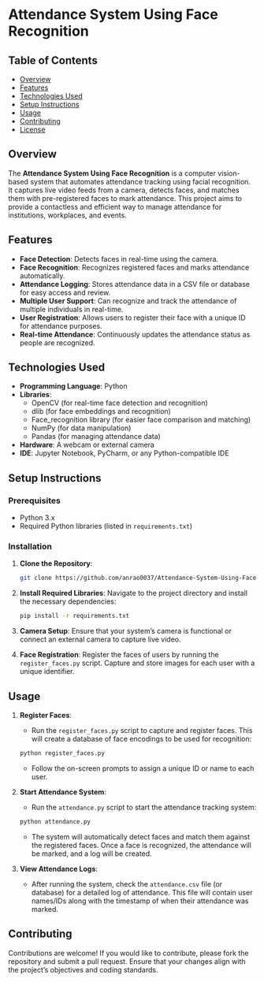 # Attendance System Using Face Recognition

## Table of Contents
- [Overview](#overview)
- [Features](#features)
- [Technologies Used](#technologies-used)
- [Setup Instructions](#setup-instructions)
- [Usage](#usage)
- [Contributing](#contributing)
- [License](#license)

## Overview
The **Attendance System Using Face Recognition** is a computer vision-based system that automates attendance tracking using facial recognition. It captures live video feeds from a camera, detects faces, and matches them with pre-registered faces to mark attendance. This project aims to provide a contactless and efficient way to manage attendance for institutions, workplaces, and events.

## Features
- **Face Detection**: Detects faces in real-time using the camera.
- **Face Recognition**: Recognizes registered faces and marks attendance automatically.
- **Attendance Logging**: Stores attendance data in a CSV file or database for easy access and review.
- **Multiple User Support**: Can recognize and track the attendance of multiple individuals in real-time.
- **User Registration**: Allows users to register their face with a unique ID for attendance purposes.
- **Real-time Attendance**: Continuously updates the attendance status as people are recognized.

## Technologies Used
- **Programming Language**: Python
- **Libraries**:
  - OpenCV (for real-time face detection and recognition)
  - dlib (for face embeddings and recognition)
  - Face_recognition library (for easier face comparison and matching)
  - NumPy (for data manipulation)
  - Pandas (for managing attendance data)
- **Hardware**: A webcam or external camera
- **IDE**: Jupyter Notebook, PyCharm, or any Python-compatible IDE

## Setup Instructions

### Prerequisites
- Python 3.x
- Required Python libraries (listed in `requirements.txt`)

### Installation
1. **Clone the Repository**:
   ```bash
   git clone https://github.com/anrao0037/Attendance-System-Using-Face-Recognition.git
   ```

2. **Install Required Libraries**:
   Navigate to the project directory and install the necessary dependencies:
   ```bash
   pip install -r requirements.txt
   ```

3. **Camera Setup**:
   Ensure that your system’s camera is functional or connect an external camera to capture live video.

4. **Face Registration**:
   Register the faces of users by running the `register_faces.py` script. Capture and store images for each user with a unique identifier.

## Usage

1. **Register Faces**:
   - Run the `register_faces.py` script to capture and register faces. This will create a database of face encodings to be used for recognition:
   ```bash
   python register_faces.py
   ```
   - Follow the on-screen prompts to assign a unique ID or name to each user.

2. **Start Attendance System**:
   - Run the `attendance.py` script to start the attendance tracking system:
   ```bash
   python attendance.py
   ```
   - The system will automatically detect faces and match them against the registered faces. Once a face is recognized, the attendance will be marked, and a log will be created.

3. **View Attendance Logs**:
   - After running the system, check the `attendance.csv` file (or database) for a detailed log of attendance. This file will contain user names/IDs along with the timestamp of when their attendance was marked.

## Contributing
Contributions are welcome! If you would like to contribute, please fork the repository and submit a pull request. Ensure that your changes align with the project’s objectives and coding standards.

